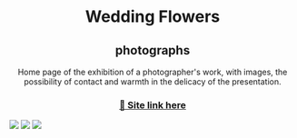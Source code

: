 <h1 align="center">Wedding Flowers</h1>
<h2 align="center">photographs</h2>

<p align="center">Home page of the exhibition of a photographer's work, with images, the possibility of contact and warmth in the delicacy of the presentation.</p>

<h3 align="center">
    <a href="https://franciellesoares.github.io/WeddingFlowers/">🔗 Site link here</a>
</h3>

<img src="https://img.shields.io/badge/language-JavaScript-yellow"/>
<img src="https://img.shields.io/badge/language-HTML-orange"/>
<img src="https://img.shields.io/badge/language-CSS-blue"/>
